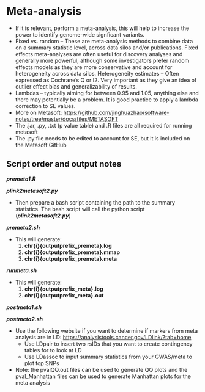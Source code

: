 # Meta-analysis

- If it is relevant, perform a meta-analysis, this will help to increase the power to identify genome-wide signficant variants.
- Fixed vs. random – These are meta-analysis methods to combine data on a summary statistic level, across data silos and/or publications. Fixed effects meta-analyses are often useful for discovery analyses and generally more powerful, although some investigators prefer random effects models as they are more conservative and account for heterogeneity across data silos. Heterogeneity estimates – Often expressed as Cochrane’s Q or I2. Very important as they give an idea of outlier effect bias and generalizability of results.
- Lambdas – typically aiming for between 0.95 and 1.05, anything else and there may potentially be a problem.  It is good practice to apply a lambda correction to SE values. 
- More on Metasoft: https://github.com/jinghuazhao/software-notes/tree/master/docs/files/METASOFT
- The .jar, .py, .txt (p value table) and .R files are all required for running metasoft
- The .py file needs to be edited to account for SE, but it is included on the Metasoft GitHub

## Script order and output notes

***premeta1.R***

***plink2metasoft2.py***

- Then prepare a bash script containing the path to the summary statistics.  The bash script will call the python script (***plink2metasoft2.py***)

***premeta2.sh***

- This will generate:
    1. **chr{i}{outputprefix_premeta}.log**
    2. **chr{i}{outputprefix_premeta}.mmap**
    3. **chr{i}{outputprefix_premeta}.meta**

***runmeta.sh***

- This will generate:
    1. **chr{i}{outputprefix_meta}.log**
    2. **chr{i}{outputprefix_meta}.out**

***postmeta1.sh***

***postmeta2.sh***

- Use the following website if you want to determine if markers from meta analysis are in LD: https://analysistools.cancer.gov/LDlink/?tab=home
    - Use LDpair to insert two rsIDs that you want to create contingency tables for to look at LD
    - Use LDassoc to input summary statistics from your GWAS/meta to plot top SNPs
- Note: the pvalQQ.out files can be used to generate QQ plots and the pval_Manhattan files can be used to generate Manhattan plots for the meta analysis
